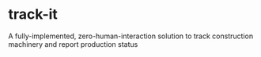 # track-it

A fully-implemented, zero-human-interaction solution to track construction machinery and report production status
